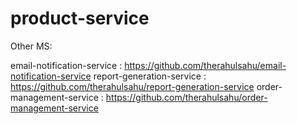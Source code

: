 # product-service

Other MS: 

email-notification-service : https://github.com/therahulsahu/email-notification-service
report-generation-service : https://github.com/therahulsahu/report-generation-service
order-management-service : https://github.com/therahulsahu/order-management-service
